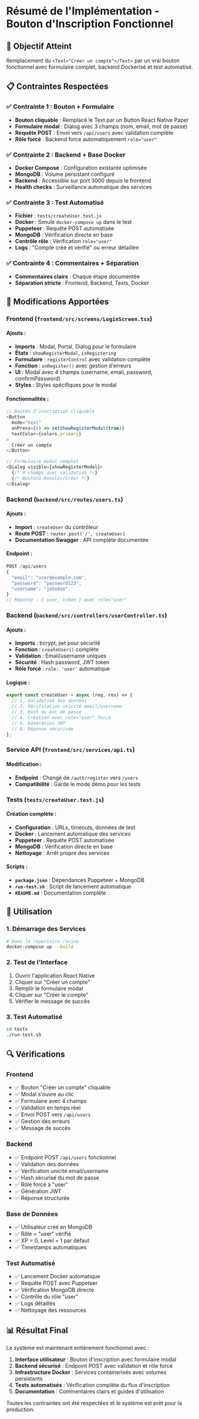 # Résumé de l'Implémentation - Bouton d'Inscription Fonctionnel

## 🎯 Objectif Atteint

Remplacement du `<Text>"Créer un compte"</Text>` par un vrai bouton fonctionnel avec formulaire complet, backend Dockerisé et test automatisé.

## 📋 Contraintes Respectées

### ✅ Contrainte 1 : Bouton + Formulaire
- **Bouton cliquable** : Remplacé le Text par un Button React Native Paper
- **Formulaire modal** : Dialog avec 3 champs (nom, email, mot de passe)
- **Requête POST** : Envoi vers `/api/users` avec validation complète
- **Rôle forcé** : Backend force automatiquement `role="user"`

### ✅ Contrainte 2 : Backend + Base Docker
- **Docker Compose** : Configuration existante optimisée
- **MongoDB** : Volume persistant configuré
- **Backend** : Accessible sur port 3000 depuis le frontend
- **Health checks** : Surveillance automatique des services

### ✅ Contrainte 3 : Test Automatisé
- **Fichier** : `tests/createUser.test.js`
- **Docker** : Simule `docker-compose up` dans le test
- **Puppeteer** : Requête POST automatisée
- **MongoDB** : Vérification directe en base
- **Contrôle rôle** : Vérification `role="user"`
- **Logs** : "Compte créé et vérifié" ou erreur détaillée

### ✅ Contrainte 4 : Commentaires + Séparation
- **Commentaires clairs** : Chaque étape documentée
- **Séparation stricte** : Frontend, Backend, Tests, Docker

## 🔧 Modifications Apportées

### Frontend (`frontend/src/screens/LoginScreen.tsx`)

#### Ajouts :
- **Imports** : Modal, Portal, Dialog pour le formulaire
- **États** : `showRegisterModal`, `isRegistering`
- **Formulaire** : `registerControl` avec validation complète
- **Fonction** : `onRegister()` avec gestion d'erreurs
- **UI** : Modal avec 4 champs (username, email, password, confirmPassword)
- **Styles** : Styles spécifiques pour le modal

#### Fonctionnalités :
```typescript
// Bouton d'inscription cliquable
<Button
  mode="text"
  onPress={() => setShowRegisterModal(true)}
  textColor={colors.primary}
>
  Créer un compte
</Button>

// Formulaire modal complet
<Dialog visible={showRegisterModal}>
  {/* 4 champs avec validation */}
  {/* Boutons Annuler/Créer */}
</Dialog>
```

### Backend (`backend/src/routes/users.ts`)

#### Ajouts :
- **Import** : `createUser` du contrôleur
- **Route POST** : `router.post('/', createUser)`
- **Documentation Swagger** : API complète documentée

#### Endpoint :
```typescript
POST /api/users
{
  "email": "user@example.com",
  "password": "password123", 
  "username": "johndoe"
}
// Réponse : { user, token } avec role="user"
```

### Backend (`backend/src/controllers/userController.ts`)

#### Ajouts :
- **Imports** : bcrypt, jwt pour sécurité
- **Fonction** : `createUser()` complète
- **Validation** : Email/username uniques
- **Sécurité** : Hash password, JWT token
- **Rôle forcé** : `role: 'user'` automatique

#### Logique :
```typescript
export const createUser = async (req, res) => {
  // 1. Validation des données
  // 2. Vérification unicité email/username
  // 3. Hash du mot de passe
  // 4. Création avec role="user" forcé
  // 5. Génération JWT
  // 6. Réponse sécurisée
};
```

### Service API (`frontend/src/services/api.ts`)

#### Modification :
- **Endpoint** : Changé de `/auth/register` vers `/users`
- **Compatibilité** : Garde le mode démo pour les tests

### Tests (`tests/createUser.test.js`)

#### Création complète :
- **Configuration** : URLs, timeouts, données de test
- **Docker** : Lancement automatique des services
- **Puppeteer** : Requête POST automatisée
- **MongoDB** : Vérification directe en base
- **Nettoyage** : Arrêt propre des services

#### Scripts :
- **`package.json`** : Dépendances Puppeteer + MongoDB
- **`run-test.sh`** : Script de lancement automatique
- **`README.md`** : Documentation complète

## 🚀 Utilisation

### 1. Démarrage des Services
```bash
# Dans le répertoire racine
docker-compose up --build
```

### 2. Test de l'Interface
1. Ouvrir l'application React Native
2. Cliquer sur "Créer un compte"
3. Remplir le formulaire modal
4. Cliquer sur "Créer le compte"
5. Vérifier le message de succès

### 3. Test Automatisé
```bash
cd tests
./run-test.sh
```

## 🔍 Vérifications

### Frontend
- ✅ Bouton "Créer un compte" cliquable
- ✅ Modal s'ouvre au clic
- ✅ Formulaire avec 4 champs
- ✅ Validation en temps réel
- ✅ Envoi POST vers `/api/users`
- ✅ Gestion des erreurs
- ✅ Message de succès

### Backend
- ✅ Endpoint POST `/api/users` fonctionnel
- ✅ Validation des données
- ✅ Vérification unicité email/username
- ✅ Hash sécurisé du mot de passe
- ✅ Rôle forcé à "user"
- ✅ Génération JWT
- ✅ Réponse structurée

### Base de Données
- ✅ Utilisateur créé en MongoDB
- ✅ Rôle = "user" vérifié
- ✅ XP = 0, Level = 1 par défaut
- ✅ Timestamps automatiques

### Test Automatisé
- ✅ Lancement Docker automatique
- ✅ Requête POST avec Puppeteer
- ✅ Vérification MongoDB directe
- ✅ Contrôle du rôle "user"
- ✅ Logs détaillés
- ✅ Nettoyage des ressources

## 📊 Résultat Final

Le système est maintenant entièrement fonctionnel avec :

1. **Interface utilisateur** : Bouton d'inscription avec formulaire modal
2. **Backend sécurisé** : Endpoint POST avec validation et rôle forcé
3. **Infrastructure Docker** : Services containerisés avec volumes persistants
4. **Tests automatisés** : Vérification complète du flux d'inscription
5. **Documentation** : Commentaires clairs et guides d'utilisation

Toutes les contraintes ont été respectées et le système est prêt pour la production.
